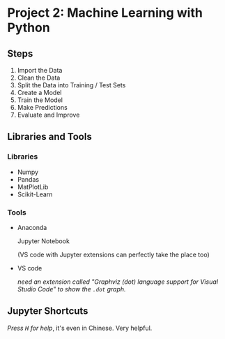 # Project 2: Machine Learning with Python 

## Steps

1. Import the Data
2. Clean the Data
3. Split the Data into Training / Test Sets
4. Create a Model
5. Train the Model
6. Make Predictions
7. Evaluate and Improve

## Libraries and Tools

### Libraries

- Numpy
- Pandas
- MatPlotLib
- Scikit-Learn

### Tools

- Anaconda

  Jupyter Notebook
  
  (VS code with Jupyter extensions can perfectly take the place too)
  
- VS code

  *need an extension called "Graphviz (dot) language support for Visual Studio Code" to show the `.dot` graph.*

## Jupyter Shortcuts

*Press <kbd>H</kbd> for help*, it's even in Chinese. Very helpful.
